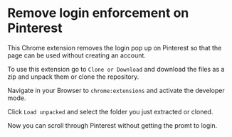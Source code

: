 # Remove login enforcement on Pinterest

This Chrome extension removes the login pop up on Pinterest so that the page can be used without creating an account.

To use this extension go to `Clone or Download` and download the files as a zip and unpack them or clone the repository.

Navigate in your Browser to `chrome:extensions` and activate the developer mode.

Click `Load unpacked` and select the folder you just extracted or cloned.

Now you can scroll through Pinterest without getting the promt to login.
